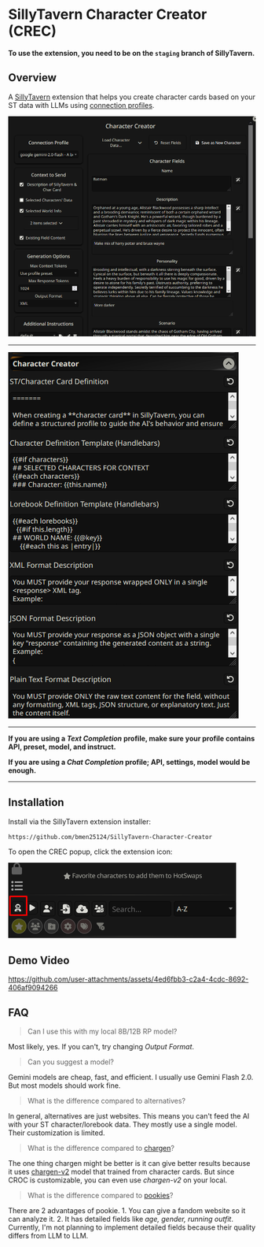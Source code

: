 # SillyTavern Character Creator (CREC)

**To use the extension, you need to be on the `staging` branch of SillyTavern.**

## Overview

A [SillyTavern](https://docs.sillytavern.app/) extension that helps you create character cards based on your ST data with LLMs using [connection profiles](https://docs.sillytavern.app/usage/core-concepts/connection-profiles/).

![popup](images/popup.png)

---

![settings](images/settings.png)

---

**If you are using a _Text Completion_ profile, make sure your profile contains API, preset, model, and instruct.**

**If you are using a _Chat Completion_ profile; API, settings, model would be enough.**

---

## Installation

Install via the SillyTavern extension installer:

```txt
https://github.com/bmen25124/SillyTavern-Character-Creator
```

To open the CREC popup, click the extension icon:

![icon](images/icon.png)

## Demo Video

https://github.com/user-attachments/assets/4ed6fbb3-c2a4-4cdc-8692-406af9094266

## FAQ

>Can I use this with my local 8B/12B RP model?

Most likely, yes. If you can't, try changing _Output Format_.

>Can you suggest a model?

Gemini models are cheap, fast, and efficient. I usually use Gemini Flash 2.0. But most models should work fine.

>What is the difference compared to alternatives?

In general, alternatives are just websites. This means you can't feed the AI with your ST character/lorebook data. They mostly use a single model. Their customization is limited.

>What is the difference compared to [chargen](https://chargen.kubes-lab.com/)?

The one thing chargen might be better is it can give better results because it uses [chargen-v2](https://huggingface.co/kubernetes-bad/chargen-v2) model that trained from character cards.  But since CROC is customizable, you can even use _chargen-v2_ on your local.

>What is the difference compared to [pookies](https://pookies.ai/create)?

There are 2 advantages of pookie. 1. You can give a fandom website so it can analyze it. 2. It has detailed fields like _age, gender, running outfit_. Currently, I'm not planning to implement detailed fields because their quality differs from LLM to LLM.
